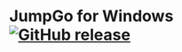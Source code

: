 # JumpGo for Windows [![GitHub release](https://img.shields.io/github/release/JTechMe/JumpGo-for-Windows.svg)](https://github.com/JTechMe/JumpGo-for-Windows/releases)
